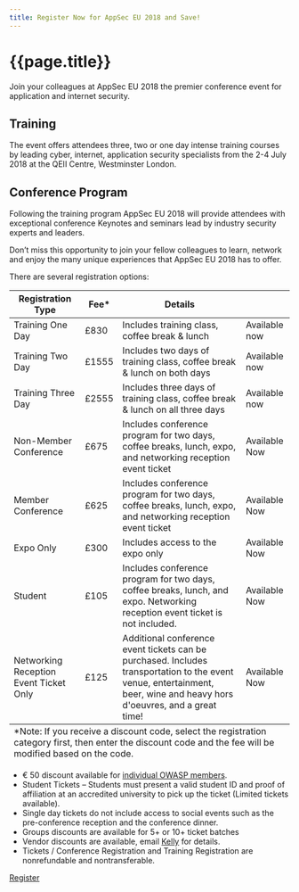 ```yaml
---
title: Register Now for AppSec EU 2018 and Save!
---
```


# {{page.title}}

Join your colleagues at AppSec EU 2018 the premier conference event for application and internet security.

## Training

The event offers attendees three, two or one day intense training courses by leading cyber, internet, application security specialists from the 2-4 July 2018 at the QEII Centre, Westminster London.

## Conference Program

Following the training program AppSec EU 2018 will provide attendees with exceptional conference Keynotes and seminars lead by industry security experts and leaders.

Don’t miss this opportunity to join your fellow colleagues to learn, network and enjoy the many unique experiences that AppSec EU 2018 has to offer.

There are several registration options:

<table class="price">
<thead>
<tr>
	<th>Registration Type</th>
	<th>Fee*</th>
	<th>Details</th>
	<th></th>
</tr>
</thead>
<tbody>
<tr>
	<td>Training One Day</td>
	<td>£830</td>
	<td>Includes training class, coffee break & lunch</td>
	<td>Available now</td>
</tr>
<tr>
	<td>Training Two Day</td>
	<td>£1555</td>
	<td>Includes two days of training class, coffee break & lunch on both days</td>
	<td>Available now</td>
</tr>
<tr>
	<td>Training Three Day</td>
	<td>£2555</td>
	<td>Includes three days of training class, coffee break & lunch on all three days</td>
	<td>Available now</td>
</tr>
<tr>
	<td>Non-Member Conference</td>
	<td>£675</td>
	<td>Includes conference program for two days, coffee breaks, lunch, expo, and networking reception event ticket</td>
	<td>Available Now</td>
</tr>
<tr>
	<td>Member Conference </td>
	<td>£625</td>
	<td>Includes conference program for two days, coffee breaks, lunch, expo, and networking reception event ticket</td>
	<td>Available Now</td>
</tr>
<tr>
	<td>Expo Only</td>
	<td>£300</td>
	<td>Includes access to the expo only</td>
	<td>Available Now</td>
</tr>
<tr>
	<td>Student</td>
	<td>£105</td>
	<td>Includes conference program for two days, coffee breaks, lunch, and expo.  Networking reception event ticket is not included.</td>
	<td>Available Now</td>
</tr>
<tr>
	<td>Networking Reception Event Ticket Only</td>
	<td>£125</td>
	<td>Additional conference event tickets can be purchased. Includes transportation to the event venue, entertainment, beer, wine and heavy hors d'oeuvres, and a great time! </td>
	<td>Available Now</td>
</tr>
</tbody>
<tfoot>
<td colspan="4">*Note: If you receive a discount code, select the registration category first, then enter the discount code and the fee will be modified based on the code.</td>
</tfoot>
</table>

* € 50 discount available for [individual OWASP members](https://myowasp.force.com/login).
* Student Tickets – Students must present a valid student ID and proof of affiliation at an accredited university to pick up the ticket (Limited tickets available).
* Single day tickets do not include access to social events such as the pre-conference reception and the conference dinner.
* Groups discounts are available for 5+ or 10+ ticket batches
* Vendor discounts are available, email [Kelly](mailto:kelly.santalucia@owasp.org) for details.
* Tickets / Conference Registration and Training Registration are nonrefundable and nontransferable.





<a class="button" href="https://www.regonline.com/owaspappseceu2018london">Register</a>
